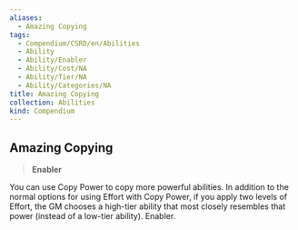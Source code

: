 ```yaml
---
aliases:
  - Amazing Copying
tags:
  - Compendium/CSRD/en/Abilities
  - Ability
  - Ability/Enabler
  - Ability/Cost/NA
  - Ability/Tier/NA
  - Ability/Categories/NA
title: Amazing Copying
collection: Abilities
kind: Compendium
---
```

## Amazing Copying  
>**Enabler**
  
You can use Copy Power to copy more powerful abilities. In addition to the normal options for using Effort with Copy Power, if you apply two levels of Effort, the GM chooses a high-tier ability that most closely resembles that power (instead of a low-tier ability). Enabler.
